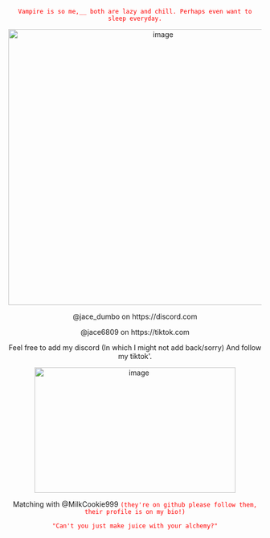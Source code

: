 <p align="center">
<code style="color : red">Vampire is so me,__ both are lazy and chill. Perhaps even want to sleep everyday.</code>
<p align="center">
  <img width="600" height="550" alt="image" src="https://github.com/user-attachments/assets/3b4b758e-cd60-4ad4-84f8-82375ce08c07" />
<p align="center">
  @jace_dumbo on https://discord.com 
<p align="center">
@jace6809 on https://tiktok.com
<p align="center">
Feel free to add my discord (In which I might not add back/sorry) And follow my tiktok'.
<p align="center">
  <img width="400" height="250" alt="image" src="https://github.com/user-attachments/assets/46b1fae9-eef1-4202-bc5e-82a3034e295d" />
<p align="center">
Matching with @MilkCookie999 <code style="color : red">(they're on github please follow them, their profile is on my bio!)</code>
<p align="center">
<code style="color : red">"Can't you just make juice with your alchemy?"</code>
